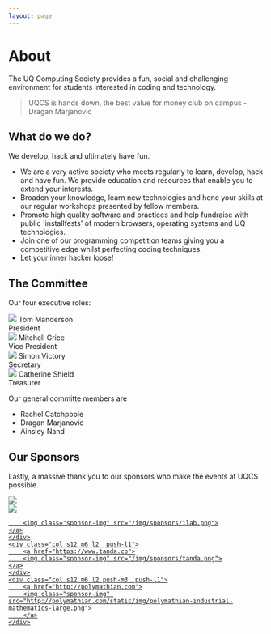 ```yaml
---
layout: page
---
```

# About
The UQ Computing Society provides a fun, social and challenging environment for students interested in coding and technology.

> UQCS is hands down, the best value for money club on campus - Dragan Marjanovic


## What do we do?
We develop, hack and ultimately have fun.

* We are a very active society who meets regularly to learn, develop, hack and have fun. We provide education and resources that enable you to extend your interests.
* Broaden your knowledge, learn new technologies and hone your skills at our regular workshops presented by fellow members.
* Promote high quality software and practices and help fundraise with public 'installfests' of modern browsers, operating systems and UQ technologies.
* Join one of our programming competition teams giving you a competitive edge whilst perfecting coding techniques.
* Let your inner hacker loose!

## The Committee

Our four executive roles:

<div class="row">
    <div class="profile col s12 m6 l3">
        <img class="profile-img" src="{{site.baseurl}}/img/president.jpg">
        <span class="name">Tom Manderson</span><br>
        <span class="role">President</span>
    </div>
    <div class="profile col s12 m6 l3">
        <img class="profile-img" src="{{site.baseurl}}/img/vice_president.jpg">
        <span class="name">Mitchell Grice</span><br>
        <span class="role">Vice President</span>
    </div>
    <div class="profile col s12 m6 l3">
        <img class="profile-img" src="{{site.baseurl}}/img/secretary.jpg">
        <span class="name">Simon Victory</span><br>
        <span class="role">Secretary</span>
    </div>
    <div class="profile col s12 m6 l3">
        <img class="profile-img" src="{{site.baseurl}}/img/treasurer.jpg">
        <span class="name">Catherine Shield</span><br>
        <span class="role">Treasurer</span>
    </div>
</div>

Our general committe members are

* Rachel Catchpoole
* Dragan Marjanovic
* Ainsley Nand

## Our Sponsors
Lastly, a massive thank you to our sponsors who make the events at UQCS possible.


<div class="row">
    <div class="col s12 m6 l2 push-l1">
        <a href="http://accenture.com.au/">
        <img class="sponsor-img" src="/img/sponsors/accenture.png">
        </a>
    </div>
    <div class="col s12 m6 l2  push-l1">
        <a href="http://atlassian.com">
        <img class="sponsor-img" src="/img/sponsors/atlassian.png">
    </a>
    </div>
    <div class="col s12 m6 l2  push-l1">
        <a href="http://ilab.com.au">

        <img class="sponsor-img" src="/img/sponsors/ilab.png">
    </a>
    </div>
    <div class="col s12 m6 l2  push-l1">
        <a href="https://www.tanda.co">
        <img class="sponsor-img" src="/img/sponsors/tanda.png">
    </a>
    </div>
    <div class="col s12 m6 l2 push-m3  push-l1">
        <a href="http://polymathian.com">
        <img class="sponsor-img" src="http://polymathian.com/static/img/polymathian-industrial-mathematics-large.png">
        </a>
    </div>
</div>

